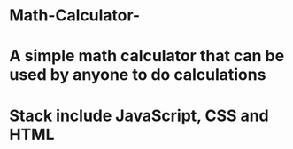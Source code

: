 # Math-Calculator-
# A simple math calculator that can be used by anyone to do calculations
# Stack include JavaScript, CSS and HTML
